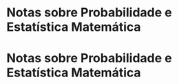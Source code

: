 # Notas sobre Probabilidade e Estatística Matemática
# Notas sobre Probabilidade e Estatística Matemática
